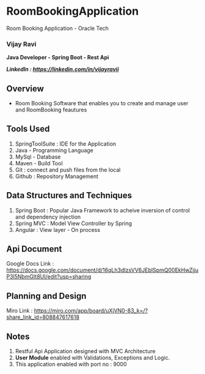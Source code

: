 # RoomBookingApplication
Room Booking Application - Oracle Tech

### Vijay Ravi

**Java Developer - Spring Boot - Rest Api**

***LinkedIn : https://linkedin.com/in/vijayravii***

## Overview

- Room Booking Software that enables you to create and manage user and RoomBooking feautures

## Tools Used

1. SpringToolSuite : IDE for the Application
2. Java - Programming Language
3. MySql - Database
4. Maven - Build Tool
5. Git : connect and push files from the local
6. Github : Repository Management

## Data Structures and Techniques

1. Spring Boot : Popular Java Framework to acheive inversion of control and dependency injection
2. Spring MVC : Model View Controller by Spring
3. Angular : View layer - On process

## Api Document

Google Docs Link : https://docs.google.com/document/d/16qLh3dIzsVV6JEbISpmQ00EkHwZjjuP3l5NbmGIt8UI/edit?usp=sharing

## Planning and Design

Miro Link : https://miro.com/app/board/uXjVN0-83_k=/?share_link_id=808847617618

## Notes

1. Restful Api Application designed with MVC Architecture
2. **User Module** enabled with Validations, Exceptions and Logic.
3. This application enabled with port no : 9000
